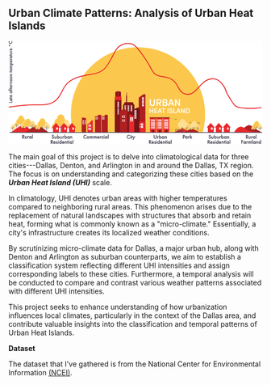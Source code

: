 ## **Urban Climate Patterns: Analysis of Urban Heat Islands**

![UHI Title](./images/UHI_Title.png)

The main goal of this project is to delve into climatological data for three cities---Dallas, Denton, and Arlington in and around the Dallas, TX region. The focus is on understanding and categorizing these cities based on the ***Urban Heat Island (UHI)*** scale.

In climatology, UHI denotes urban areas with higher temperatures compared to neighboring rural areas. This phenomenon arises due to the replacement of natural landscapes with structures that absorb and retain heat, forming what is commonly known as a "micro-climate." Essentially, a city's infrastructure creates its localized weather conditions.

By scrutinizing micro-climate data for Dallas, a major urban hub, along with Denton and Arlington as suburban counterparts, we aim to establish a classification system reflecting different UHI intensities and assign corresponding labels to these cities. Furthermore, a temporal analysis will be conducted to compare and contrast various weather patterns associated with different UHI intensities.

This project seeks to enhance understanding of how urbanization influences local climates, particularly in the context of the Dallas area, and contribute valuable insights into the classification and temporal patterns of Urban Heat Islands.

**Dataset**

The dataset that I've gathered is from the National Center for Environmental Information [(NCEI)](https://www.ncei.noaa.gov/).
